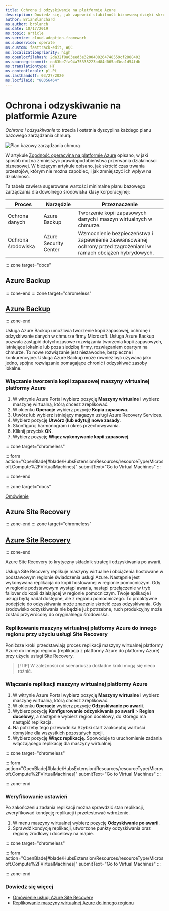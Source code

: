 ```yaml
---
title: Ochrona i odzyskiwanie na platformie Azure
description: Dowiedz się, jak zapewnić stabilność biznesową dzięki skróceniu czasu odzyskiwania i zmniejszeniu prawdopodobieństwa przerwy w działalności.
author: BrianBlanchard
ms.author: brblanch
ms.date: 10/17/2019
ms.topic: article
ms.service: cloud-adoption-framework
ms.subservice: operate
ms.custom: fasttrack-edit, AQC
ms.localizationpriority: high
ms.openlocfilehash: 2da32f8a03eed3e3200408264748559cf2888402
ms.sourcegitcommit: ea63be7fa94a75335223bd84d065ad3ea1d54fdb
ms.translationtype: HT
ms.contentlocale: pl-PL
ms.lasthandoff: 03/27/2020
ms.locfileid: "80356464"
---
```

<!-- cSpell:ignore siterecovery -->

# <a name="protect-and-recover-in-azure"></a>Ochrona i odzyskiwanie na platformie Azure

_Ochrona i odzyskiwanie_ to trzecia i ostatnia dyscyplina każdego planu bazowego zarządzania chmurą.

![Plan bazowy zarządzania chmurą](../../_images/manage/management-baseline.png)

W artykule [Zgodność operacyjna na platformie Azure](./operational-compliance.md) opisano, w jaki sposób można zmniejszyć prawdopodobieństwa przerwania działalności biznesowej. W bieżącym artykule opisano, jak skrócić czas trwania przestojów, którym nie można zapobiec, i jak zmniejszyć ich wpływ na działalność.

Ta tabela zawiera sugerowane wartości minimalne planu bazowego zarządzania dla dowolnego środowiska klasy korporacyjnej:

|Proces  |Narzędzie  |Przeznaczenie  |
|---------|---------|---------|
|Ochrona danych|Azure Backup|Tworzenie kopii zapasowych danych i maszyn wirtualnych w chmurze.|
|Ochrona środowiska|Azure Security Center|Wzmocnienie bezpieczeństwa i zapewnienie zaawansowanej ochrony przed zagrożeniami w ramach obciążeń hybrydowych.|

::: zone target="docs"

## <a name="azure-backup"></a>Azure Backup

::: zone-end
::: zone target="chromeless"

## <a name="azure-backup"></a>[Azure Backup](#tab/AzureBackup)

::: zone-end

Usługa Azure Backup umożliwia tworzenie kopii zapasowej, ochronę i odzyskiwanie danych w chmurze firmy Microsoft. Usługa Azure Backup pozwala zastąpić dotychczasowe rozwiązania tworzenia kopii zapasowych, istniejące lokalnie lub poza siedzibą firmy, rozwiązaniem opartym na chmurze. To nowe rozwiązanie jest niezawodne, bezpieczne i konkurencyjne. Usługa Azure Backup może również być używana jako jedno, spójne rozwiązanie pomagające chronić i odzyskiwać zasoby lokalne.

### <a name="enable-backup-for-an-azure-vm"></a>Włączanie tworzenia kopii zapasowej maszyny wirtualnej platformy Azure

1. W witrynie Azure Portal wybierz pozycję **Maszyny wirtualne** i wybierz maszynę wirtualną, którą chcesz zreplikować.
1. W okienku **Operacje** wybierz pozycję **Kopia zapasowa**.
1. Utwórz lub wybierz istniejący magazyn usługi Azure Recovery Services.
1. Wybierz pozycję **Utwórz (lub edytuj) nowe zasady**.
1. Skonfiguruj harmonogram i okres przechowywania.
1. Kliknij przycisk **OK**.
1. Wybierz pozycję **Włącz wykonywanie kopii zapasowej**.

::: zone target="chromeless"

::: form action="OpenBlade[#blade/HubsExtension/Resources/resourceType/Microsoft.Compute%2FVirtualMachines]" submitText="Go to Virtual Machines" :::

::: zone-end

::: zone target="docs"

[Omówienie](https://docs.microsoft.com/azure/backup/backup-introduction-to-azure-backup)

## <a name="azure-site-recovery"></a>Azure Site Recovery

::: zone-end
::: zone target="chromeless"

## <a name="azure-site-recovery"></a>[Azure Site Recovery](#tab/siterecovery)

::: zone-end

Azure Site Recovery to krytyczny składnik strategii odzyskiwania po awarii.

Usługa Site Recovery replikuje maszyny wirtualne i obciążenia hostowane w podstawowym regionie świadczenia usługi Azure. Następnie jest wykonywana replikacja do kopii hostowanej w regionie pomocniczym. Gdy w regionie podstawowym wystąpi awaria, nastąpi przełączenie w tryb failover do kopii działającej w regionie pomocniczym. Twoje aplikacje i usługi będą nadal dostępne, ale z regionu pomocniczego. To proaktywne podejście do odzyskiwania może znacznie skrócić czas odzyskiwania. Gdy środowisko odzyskiwania nie będzie już potrzebne, ruch produkcyjny może zostać przywrócony do oryginalnego środowiska.

### <a name="replicate-an-azure-vm-to-another-region-with-site-recovery"></a>Replikowanie maszyny wirtualnej platformy Azure do innego regionu przy użyciu usługi Site Recovery

Poniższe kroki przedstawiają proces replikacji maszyny wirtualnej platformy Azure do innego regionu (replikacja z platformy Azure do platformy Azure) przy użyciu usługi Site Recovery.
>
> [!TIP]
> W zależności od scenariusza dokładne kroki mogą się nieco różnić.
>

### <a name="enable-replication-for-the-azure-vm"></a>Włączanie replikacji maszyny wirtualnej platformy Azure

1. W witrynie Azure Portal wybierz pozycję **Maszyny wirtualne** i wybierz maszynę wirtualną, którą chcesz zreplikować.
1. W okienku **Operacje** wybierz pozycję **Odzyskiwanie po awarii**.
1. Wybierz pozycję **Konfigurowanie odzyskiwania po awarii** > **Region docelowy**, a następnie wybierz region docelowy, do którego ma nastąpić replikacja.
1. Na potrzeby tego przewodnika Szybki start zaakceptuj wartości domyślne dla wszystkich pozostałych opcji.
1. Wybierz pozycję **Włącz replikację**. Spowoduje to uruchomienie zadania włączającego replikację dla maszyny wirtualnej.

::: zone target="chromeless"

::: form action="OpenBlade[#blade/HubsExtension/Resources/resourceType/Microsoft.Compute%2FVirtualMachines]" submitText="Go to Virtual Machines" :::

::: zone-end

### <a name="verify-settings"></a>Weryfikowanie ustawień

Po zakończeniu zadania replikacji można sprawdzić stan replikacji, zweryfikować kondycję replikacji i przetestować wdrożenie.

1. W menu maszyny wirtualnej wybierz pozycję **Odzyskiwanie po awarii**.
1. Sprawdź kondycję replikacji, utworzone punkty odzyskiwania oraz regiony źródłowy i docelowy na mapie.

::: zone target="chromeless"

::: form action="OpenBlade[#blade/HubsExtension/Resources/resourceType/Microsoft.Compute%2FVirtualMachines]" submitText="Go to Virtual Machines" :::

::: zone-end

### <a name="learn-more"></a>Dowiedz się więcej

- [Omówienie usługi Azure Site Recovery](https://docs.microsoft.com/azure/site-recovery/site-recovery-overview)
- [Replikowanie maszyny wirtualnej Azure do innego regionu](https://docs.microsoft.com/azure/site-recovery/azure-to-azure-quickstart)
